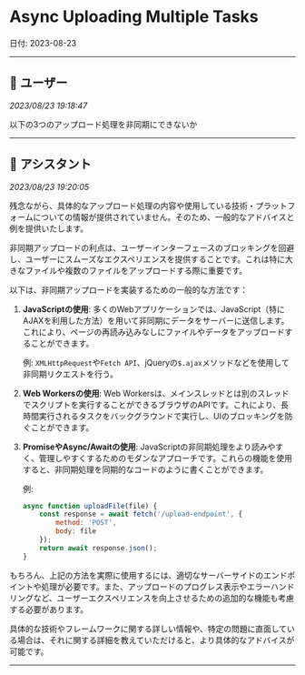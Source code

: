 # Async Uploading Multiple Tasks

日付: 2023-08-23

---

## 👤 ユーザー
*2023/08/23 19:18:47*

以下の3つのアップロード処理を非同期にできないか

---

## 🤖 アシスタント
*2023/08/23 19:20:05*

残念ながら、具体的なアップロード処理の内容や使用している技術・プラットフォームについての情報が提供されていません。そのため、一般的なアドバイスと例を提供いたします。

非同期アップロードの利点は、ユーザーインターフェースのブロッキングを回避し、ユーザーにスムーズなエクスペリエンスを提供することです。これは特に大きなファイルや複数のファイルをアップロードする際に重要です。

以下は、非同期アップロードを実装するための一般的な方法です：

1. **JavaScriptの使用**: 多くのWebアプリケーションでは、JavaScript（特にAJAXを利用した方法）を用いて非同期にデータをサーバーに送信します。これにより、ページの再読み込みなしにファイルやデータをアップロードすることができます。

   例: `XMLHttpRequest`や`Fetch API`、jQueryの`$.ajax`メソッドなどを使用して非同期リクエストを行う。

2. **Web Workersの使用**: Web Workersは、メインスレッドとは別のスレッドでスクリプトを実行することができるブラウザのAPIです。これにより、長時間実行されるタスクをバックグラウンドで実行し、UIのブロッキングを防ぐことができます。

3. **PromiseやAsync/Awaitの使用**: JavaScriptの非同期処理をより読みやすく、管理しやすくするためのモダンなアプローチです。これらの機能を使用すると、非同期処理を同期的なコードのように書くことができます。

   例:
   ```javascript
   async function uploadFile(file) {
       const response = await fetch('/upload-endpoint', {
           method: 'POST',
           body: file
       });
       return await response.json();
   }
   ```

もちろん、上記の方法を実際に使用するには、適切なサーバーサイドのエンドポイントや処理が必要です。また、アップロードのプログレス表示やエラーハンドリングなど、ユーザーエクスペリエンスを向上させるための追加的な機能も考慮する必要があります。

具体的な技術やフレームワークに関する詳しい情報や、特定の問題に直面している場合は、それに関する詳細を教えていただけると、より具体的なアドバイスが可能です。

---
